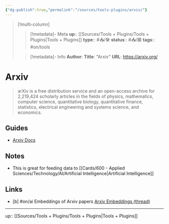 ```yaml
---
{"dg-publish":true,"permalink":"/sources/tools-plugins/arxiv/"}
---
```


> [!multi-column]
>
>> [!metadata]- Meta
>> **up**:: [[Sources/Tools + Plugins/Tools + Plugins\|Tools + Plugins]]
>> **type**:: #📥/🛠
>> **status**:: #📥/🟥 
>> **tags**:: #on/tools
>
>> [!metadata]- Info
>> **Author**: 
>> **Title**: "Arxiv"
>> **URL**: https://arxiv.org/

# Arxiv

> arXiv is a free distribution service and an open-access archive for 2,219,424 scholarly articles in the fields of physics, mathematics, computer science, quantitative biology, quantitative finance, statistics, electrical engineering and systems science, and economics.

## Guides
- [Arxiv Docs]()

## Notes
- This is great for feeding data to [[Cards/600 - Applied Sciences/Technology/AI/Artificial Intelligence\|Artificial Intelligence]]

## Links 
- [b] #on/ai Embeddings of Arxiv papers [Arxiv Embeddings (thread)](https://twitter.com/willdepue/status/1661781360619696128?s=61&t=gyRX2W0x81b80X8f34EMoQ)
---
up:: [[Sources/Tools + Plugins/Tools + Plugins\|Tools + Plugins]]
